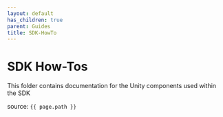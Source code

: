 ```yaml
---
layout: default
has_children: true
parent: Guides
title: SDK-HowTo
---
```

# SDK How-Tos

This folder contains documentation for the Unity components used within the SDK

source: `{{ page.path }}`